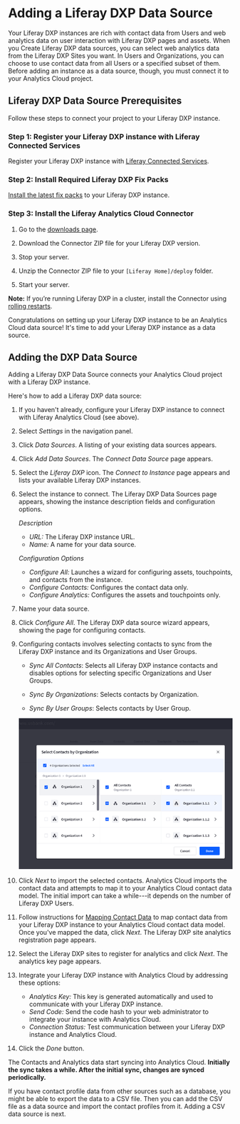 # Adding a Liferay DXP Data Source [](id=adding-a-liferay-dxp-data-source)

Your Liferay DXP instances are rich with contact data from Users and web
analytics data on user interaction with Liferay DXP pages and assets. When you
Create Liferay DXP data sources, you can select web analytics data from the
Liferay DXP Sites you want. In Users and Organizations, you can choose to use
contact data from all Users or a specified subset of them. Before adding an
instance as a data source, though, you must connect it to your Analytics Cloud
project. 

## Liferay DXP Data Source Prerequisites [](id=liferay-dxp-data-source-prerequisites)

Follow these steps to connect your project to your Liferay DXP instance.

### Step 1: Register your Liferay DXP instance with Liferay Connected Services [](id=step-1-register-your-liferay-dxp-instance-with-liferay-connected-services)

Register your Liferay DXP instance with
[Liferay Connected Services](https://customer.liferay.com/documentation/7.0/deploy/-/official_documentation/deployment/managing-liferay-with-liferay-connected-services). 

### Step 2: Install Required Liferay DXP Fix Packs [](id=step-2-install-required-liferay-dxp-fix-packs)

[Install the latest fix packs](https://customer.liferay.com/documentation/7.1/deploy/-/official_documentation/deployment/patching-liferay)
to your Liferay DXP instance. 

### Step 3: Install the Liferay Analytics Cloud Connector [](id=step-3-install-the-liferay-analytics-cloud-connector)

1. Go to the
[downloads page](https://web.liferay.com/group/customer/dxp/downloads/analytics-cloud). 

2. Download the Connector ZIP file for your Liferay DXP version.

3. Stop your server. 

4. Unzip the Connector ZIP file to your `[Liferay Home]/deploy` folder.

5. Start your server.

**Note:** If you’re running Liferay DXP in a cluster, install the Connector 
using 
[rolling restarts](https://customer.liferay.com/documentation/7-1/deploy/-/official_documentation/deployment/using-rolling-restarts). 

Congratulations on setting up your Liferay DXP instance to be an Analytics Cloud
data source! It's time to add your Liferay DXP instance as a data source. 

## Adding the DXP Data Source [](id=adding-the-dxp-data-source)

Adding a Liferay DXP Data Source connects your Analytics Cloud project with
a Liferay DXP instance. 

Here's how to add a Liferay DXP data source:

1.  If you haven't already, configure your Liferay DXP instance to connect with
    Liferay Analytics Cloud (see above).

2.  Select *Settings* in the navigation panel.

3.  Click *Data Sources*. A listing of your existing data sources appears.

4.  Click *Add Data Sources*. The *Connect Data Source* page appears. 

5.  Select the *Liferay DXP* icon. The *Connect to Instance* page appears and
    lists your available Liferay DXP instances. 

6.  Select the instance to connect. The Liferay DXP Data Sources page appears, 
    showing the instance description fields and configuration options. 

    *Description*

    - *URL:* The Liferay DXP instance URL.
    - *Name:* A name for your data source. 

    *Configuration Options*

    - *Configure All:* Launches a wizard for configuring assets, touchpoints, 
    and contacts from the instance. 
    - *Configure Contacts:* Configures the contact data only.
    - *Configure Analytics:* Configures the assets and touchpoints only.

7.  Name your data source.

8.  Click *Configure All*. The Liferay DXP data source wizard appears, showing
    the page for configuring contacts. 

9.  Configuring contacts involves selecting contacts to sync from the Liferay
    DXP instance and its Organizations and User Groups. 

    - *Sync All Contacts*: Selects all Liferay DXP instance contacts and disables options for selecting specific Organizations and User Groups.

    - *Sync By Organizations*: Selects contacts by Organization. 

    - *Sync By User Groups*: Selects contacts by User Group.

    ![Figure 1: Analytics Cloud lets you select and import contacts from a Liferay DXP instance and its Organizations and User Groups.](../../images/select-dxp-contacts-by-org.png)

10. Click *Next* to import the selected contacts. Analytics Cloud imports the
    contact data and attempts to map it to your Analytics Cloud contact data
    model. The initial import can take a while---it depends on the number of
    Liferay DXP Users.

11. Follow instructions for 
    [Mapping Contact Data](https://github.com/liferay/liferay-docs/blob/master/discover/analytics-cloud/articles/02-getting-started/04-mapping-contact-data.markdown)
    to  map contact data from your Liferay DXP instance to your Analytics Cloud
    contact data model. Once you've mapped the data, click *Next*. The Liferay
    DXP site analytics registration page appears. 

12. Select the Liferay DXP sites to register for analytics and click *Next*.
    The analytics key page appears. 

13. Integrate your Liferay DXP instance with Analytics Cloud by addressing
    these options: 

    - *Analytics Key:* This key is generated automatically and used to 
      communicate with your Liferay DXP instance. 
    - *Send Code:* Send the code hash to your web administrator to integrate 
      your instance with Analytics Cloud.
    - *Connection Status:* Test communication between your Liferay DXP instance 
      and Analytics Cloud. 

14. Click the *Done* button. 

The Contacts and Analytics data start syncing into Analytics Cloud. **Initially 
the sync takes a while. After the initial sync, changes are synced 
periodically.**

If you have contact profile data from other sources such as a database, you
might be able to export the data to a CSV file. Then you can add the CSV file as
a data source and import the contact profiles from it. Adding a CSV data source
is next. 
